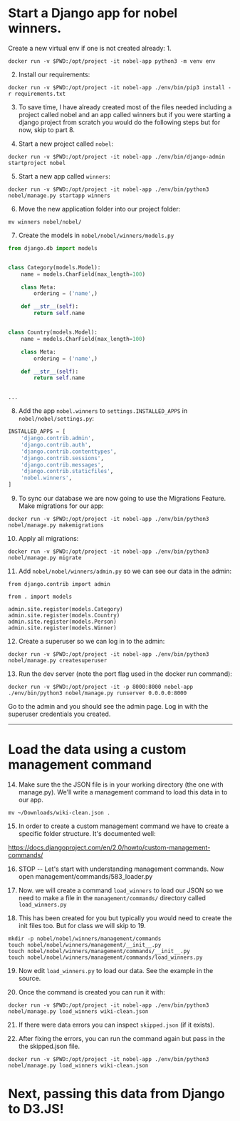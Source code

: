 
# Start a Django app for nobel winners.

Create a new virtual env if one is not created already:
1.
```
docker run -v $PWD:/opt/project -it nobel-app python3 -m venv env
```

2. Install our requirements:

```
docker run -v $PWD:/opt/project -it nobel-app ./env/bin/pip3 install -r requirements.txt
```

3. To save time, I have already created most of the files needed including a project called nobel and an app called winners but if you were starting a django project from scratch you would do the following steps but for now, skip to part 8.

4. Start a new project called `nobel`:

```
docker run -v $PWD:/opt/project -it nobel-app ./env/bin/django-admin startproject nobel
```

5. Start a new app called `winners`:

```
docker run -v $PWD:/opt/project -it nobel-app ./env/bin/python3 nobel/manage.py startapp winners
```

6. Move the new application folder into our project folder:

```
mv winners nobel/nobel/
```

7. Create the models in `nobel/nobel/winners/models.py`

```python
from django.db import models


class Category(models.Model):
    name = models.CharField(max_length=100)

    class Meta:
        ordering = ('name',)

    def __str__(self):
        return self.name


class Country(models.Model):
    name = models.CharField(max_length=100)

    class Meta:
        ordering = ('name',)

    def __str__(self):
        return self.name


...
```

8. Add the app `nobel.winners` to `settings.INSTALLED_APPS` in `nobel/nobel/settings.py`:

```python
INSTALLED_APPS = [
    'django.contrib.admin',
    'django.contrib.auth',
    'django.contrib.contenttypes',
    'django.contrib.sessions',
    'django.contrib.messages',
    'django.contrib.staticfiles',
    'nobel.winners',
]
```

9. To sync our database we are now going to use the Migrations Feature. Make migrations for our app:

```
docker run -v $PWD:/opt/project -it nobel-app ./env/bin/python3 nobel/manage.py makemigrations
```

10. Apply all migrations:

```
docker run -v $PWD:/opt/project -it nobel-app ./env/bin/python3 nobel/manage.py migrate
```

11. Add `nobel/nobel/winners/admin.py` so we can see our data in the admin:

```
from django.contrib import admin

from . import models

admin.site.register(models.Category)
admin.site.register(models.Country)
admin.site.register(models.Person)
admin.site.register(models.Winner)

```

12. Create a superuser so we can log in to the admin:

```
docker run -v $PWD:/opt/project -it nobel-app ./env/bin/python3 nobel/manage.py createsuperuser
```

13. Run the dev server (note the port flag used in the docker run command):

```
docker run -v $PWD:/opt/project -it -p 8000:8000 nobel-app ./env/bin/python3 nobel/manage.py runserver 0.0.0.0:8000
```

Go to the admin and you should see the admin page. Log in with the superuser
credentials you created.

--------------------------------------------------------------------------------

# Load the data using a custom management command

14. Make sure the the JSON file is in your working directory (the one with manage.py). We'll write a
management command to load this data in to our app.

```
mv ~/Downloads/wiki-clean.json .
```

15. In order to create a custom management command we have to create a specific
folder structure. It's documented well:

https://docs.djangoproject.com/en/2.0/howto/custom-management-commands/


16. STOP -- Let's start with understanding management commands. Now open management/commands/583_loader.py

17. Now. we will create a command `load_winners`  to load our JSON so we need to make a file in the
`management/commands/` directory called `load_winners.py`

18. This has been created for you but typically you would need to create the init files too. But for class we will skip to 19.
```
mkdir -p nobel/nobel/winners/management/commands
touch nobel/nobel/winners/management/__init__.py
touch nobel/nobel/winners/management/commands/__init__.py
touch nobel/nobel/winners/management/commands/load_winners.py
```

19. Now edit `load_winners.py` to load our data. See the example in the source.

20. Once the command is created you can run it with:

```
docker run -v $PWD:/opt/project -it nobel-app ./env/bin/python3 nobel/manage.py load_winners wiki-clean.json
```

21. If there were data errors you can inspect `skipped.json` (if it exists).

22. After fixing the errors, you can run the command again but pass in the the skipped.json file.
```
docker run -v $PWD:/opt/project -it nobel-app ./env/bin/python3 nobel/manage.py load_winners wiki-clean.json
```

# Next, passing this data from Django to D3.JS!

